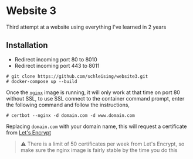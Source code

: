 # Website 3

Third attempt at a website using everything I've learned in 2 years

## Installation

- Redirect incoming port 80 to 8010
- Redirect incoming port 443 to 8011

```
# git clone https://github.com/schleising/website3.git
# docker-compose up --build
```

Once the [`nginx`](https://nginx.org/) image is running, it will only work at that time on port 80 without SSL, to use SSL connect to the container command prompt, enter the following command and follow the instructions,

```
# certbot --nginx -d domain.com -d www.domain.com
```

Replacing `domain.com` with your domain name, this will request a certificate from [Let's Encrypt](https://letsencrypt.org/)

> :warning: There is a limit of 50 certificates per week from Let's Encrypt, so make sure the nginx image is fairly stable by the time you do this